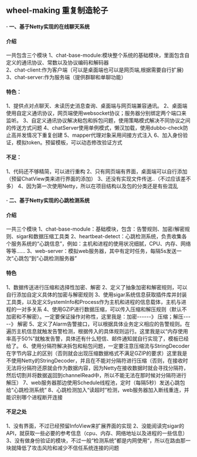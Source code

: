 ## wheel-making 重复制造轮子

#### · 一、基于Netty实现的在线聊天系统  

 ####  介绍
  一共包含三个模块 
  1、chat-base-module:模块整个系统的基础模块，里面包含自定义的通讯协议、常数以及协议编码和解码器   
  2、chat-client:作为客户端（可以是桌面端也可以是网页端,根据需要自行扩展)  
  3、chat-server:作为服务端（提供群聊和单聊功能） 
  
  #### 特色：
  1、提供点对点聊天、未读历史消息查询、桌面端与网页端兼容通讯。 
  2、桌面端使用自定义通讯协议，网页端使用websocket协议；服务器分别绑定两个端口来监听。 
  3、自定义通讯协议解决粘包和拆包问题，使用策略模式解决不同协议之间的传送方式问题 
  4、chatServer使用单例模式，懒汉加载，使用dubbo-check防止高并发情况下重复创建 
  5、mapper代理对象采用间接方式注入 
  6、加入身份验证，模拟token。预留模板，可以动态修改验证方式 
  
  #### 不足：
  1、代码还不够精简，可以进行重构 
  2、只有网页端有界面，桌面端可以自行添加（预留ChatView类来进行界面的添加） 
  3、还没有实现文件传送..（不过应该差不多） 
  4、因为第一次使用Netty，所以在项目结构以及包的分类还是有些混乱 
  
#### · 二、基于Netty实现的心跳检测系统

  #### 介绍
  一共三个模块 
  1、chat-base-module：基础模块，包含：告警规则、加密/解密规则、sigar和数据压缩工具类 
  2、heartbeat-detect：心跳检测系统，负责收集各个服务系统的“心跳信息”，例如：主机和进程的使用状况细腻，CPU、内存、网络等等...... 
  3、web-server：模拟web服务器，其中有定时任务，每隔5s发送一次“心跳包”到“心跳检测服务器” 
  
  #### 特色
  1、数据传送进行压缩和选择性加密、解密 
  2、定义了抽象加密和解密规则，可以自行添加自定义具体的加密与解密规则 
  3、使用sigar系统信息获取插件库并封装工具类，以及定义SystemInfo和Process作为主机和进程的信息载体，主机与进程的一对多关系 
  4、使用GZIP进行数据压缩，可以传入压缩和解压规则（默认不加密和不解密）。一定要保证操作对称性，这里我是：加密------》 压缩；解压-----》 解密 
  5、定义了Alarm告警接口，可以根据具体业务定义相应的告警规则。在遍历主机信息就触发告警检测，根据传入的具体规则运行。这里我是以“内存使用率高于50%”就触发告警，具体还有什么短信、邮件通知就自行实现了，模板已经给了。 
  6、使用分隔符解决拆包和粘包问题，一定要注意压缩流与StringDecoder在字节内容上的区别（否则就会出现压缩数据格式不满足GZIP的要求）这里我是不使用Netty的StringDecoder，并且在不能对分隔符进行压缩（否则，在接收时无法将分隔符还原就会作为数据内容，因为Netty在接收数据时就会寻找分隔符，然后切割并将数据返回到channelRead中，所以不能无法在那时候对分隔符进行解压） 
  7、web服务器那边使用Schedule线程池，定时（每隔5秒）发送心跳包给“心跳检测系统”
  8、心跳检测加入“读超时”检测，web服务器加入断线重连，并能识别哪个进程断开连接 

#### 不足之处
1、没有界面，不过已经预留InfoView来扩展界面的实现 
2、没能阅读完sigar的API，就获取一些必要的参考信息（cpu、内存、网络地址以及进程的一些信息） 
3、没有做身份验证的模块，不过一般“检测系统”都是内网使用“，所以在路由那一块就降低了攻击风险和减少不信任系统连接的问题 